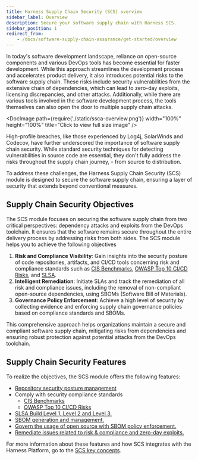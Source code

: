 ```yaml
---
title: Harness Supply Chain Security (SCS) overview
sidebar_label: Overview
description: Secure your software supply chain with Harness SCS.
sidebar_position: 1
redirect_from:
    - /docs/software-supply-chain-assurance/get-started/overview
---
```


In today's software development landscape, reliance on open-source components and various DevOps tools has become essential for faster development. While this approach streamlines the development process and accelerates product delivery, it also introduces potential risks to the software supply chain. These risks include security vulnerabilities from the extensive chain of dependencies, which can lead to zero-day exploits, licensing discrepancies, and other attacks. Additionally, while there are various tools involved in the software development process, the tools themselves can also open the door to multiple supply chain attacks. 

<DocImage path={require('./static/ssca-overview.png')} width="100%" height="100%" title="Click to view full size image" />


High-profile breaches, like those experienced by Log4j, SolarWinds and Codecov, have further underscored the importance of software supply chain security. While standard security techniques for detecting vulnerabilities in source code are essential, they don't fully address the risks throughout the supply chain journey,  - from source to distribution.

To address these challenges, the Harness Supply Chain Security (SCS) module is designed to secure the software supply chain, ensuring a layer of security that extends beyond conventional measures.


## Supply Chain Security Objectives

The SCS module focuses on securing the software supply chain from two critical perspectives: dependency attacks and exploits from the DevOps toolchain. It ensures that the software remains secure throughout the entire delivery process by addressing risks from both sides. The SCS module helps you to achieve the following objectives



1. **Risk and Compliance Visibility**: Gain insights into the security posture of code repositories, artifacts, and CI/CD tools concerning risk and compliance standards such as [CIS Benchmarks](https://www.cisecurity.org/benchmark/software-supply-chain-security), [OWASP Top 10 CI/CD Risks](https://owasp.org/www-project-top-10-ci-cd-security-risks/), and [SLSA](https://slsa.dev/).
2. **Intelligent Remediation**: Initiate SLAs and track the remediation of all risk and compliance issues, including the removal of non-compliant open-source dependencies, using SBOMs (Software Bill of Materials).
1. **Governance Policy Enforcement**: Achieve a high level of security by collecting evidence and enforcing supply chain governance policies based on compliance standards and SBOMs.

This comprehensive approach helps organizations maintain a secure and compliant software supply chain, mitigating risks from dependencies and ensuring robust protection against potential attacks from the DevOps toolchain.


## Supply Chain Security Features

To realize the objectives, the SCS module offers the following features:



* [Repository security posture management](../repository-security-posture-management-rspm)
* Comply with security compliance standards
    * [CIS Benchmarks](../manage-risk-and-compliance/standards-and-rule-definitions#cis-benchmarks)
    * [OWASP Top 10 CI/CD Risks](../manage-risk-and-compliance/standards-and-rule-definitions#owasp-top-10-cicd-security-risks)
* [SLSA Build Level 1, Level 2 and Level 3.](https://developer.harness.io/docs/software-supply-chain-assurance/slsa/overview)
* [SBOM generation and management.](https://developer.harness.io/docs/software-supply-chain-assurance/sbom/overview)
* [Govern the usage of open source with SBOM policy enforcement.](https://developer.harness.io/docs/software-supply-chain-assurance/sbom-policies/overview)
* [Remediate issues related to risk & compliance and zero-day exploits.](https://developer.harness.io/docs/software-supply-chain-assurance/remediation-tracker/overview)

For more information about these features and how SCS integrates with the Harness Platform, go to the [SCS key concepts](https://developer.harness.io/docs/software-supply-chain-assurance/get-started/key-concepts).
